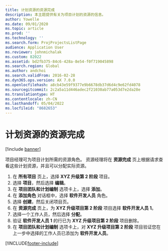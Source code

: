 ```yaml
---
title: 计划资源的资源完成
description: 本主题提供有关为项目计划的资源的信息。
author: Yowelle
ms.date: 09/01/2020
ms.topic: article
ms.prod: ''
ms.technology: ''
ms.search.form: ProjProjectsListPage
audience: Application User
ms.reviewer: johnmichalak
ms.custom: 82022
ms.assetid: bd2fb375-84c6-428a-8e54-f0f719045898
ms.search.region: Global
ms.author: andchoi
ms.search.validFrom: 2016-02-28
ms.dyn365.ops.version: AX 7.0.0
ms.openlocfilehash: a8cb43e59f9377e9b6678db37d6d4c9e62fd4078
ms.sourcegitcommit: 2c2a5a11d446adec2f21030ab77a053d7e2da28e
ms.translationtype: HT
ms.contentlocale: zh-CN
ms.lasthandoff: 05/04/2022
ms.locfileid: "8682653"
---
```

# <a name="resource-fulfillment-for-planned-resources"></a>计划资源的资源完成

[!include [banner](../includes/banner.md)]

项目经理可为项目计划所需的资源角色。 资源经理将在 **资源完成** 页上根据请求查看这些计划资源，并且可以分配实际资源。

1. 在 **所有项目** 页上，选择 **XYZ 升级第 2 阶段** 项目。
2. 选择 **项目**，然后选择 **编辑**。
3. 在 **项目团队和计划编制** 选项卡上，选择 **添加**。
4. 在 **添加角色** 对话框中，选择 **软件开发人员** 角色。
5. 选择 **创建**，然后关闭项目页。
6. 在 **资源完成** 页上，为 **XYZ 升级项目第 2 阶段** 项目选择 **软件开发人员 1**。
7. 选择一个工作人员，然后选择 **分配**。
8. 验证 **软件开发人员 1** 的行已为 **XYZ 升级项目第 2 阶段** 项目删除。
9. 在 **项目团队和计划编制** 选项卡上，对 **XYZ 升级项目第 2 阶段** 项目验证您在上一步中选择的工作人员已添加为 **软件开发人员**。


[!INCLUDE[footer-include](../includes/footer-banner.md)]